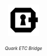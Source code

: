 <br>
<p align="center">
    <img src="https://github.com/luiz-lvj/etc-nova-hyperlane/blob/master/client/public/apple-touch-icon.png" align="center" width="20%">
</p>
<br>
<div align="center">
    <i>Quark ETC Bridge</i>
</div>